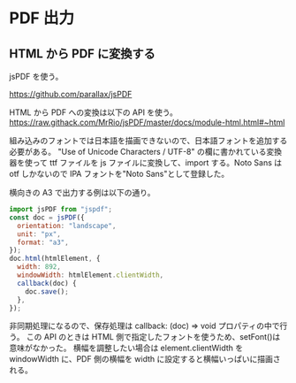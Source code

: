 # PDF 出力

## HTML から PDF に変換する

jsPDF を使う。

https://github.com/parallax/jsPDF

HTML から PDF への変換は以下の API を使う。
https://raw.githack.com/MrRio/jsPDF/master/docs/module-html.html#~html

組み込みのフォントでは日本語を描画できないので、日本語フォントを追加する必要がある。
"Use of Unicode Characters / UTF-8" の欄に書かれている変換器を使って ttf ファイルを js ファイルに変換して、import する。Noto Sans は otf しかないので IPA フォントを"Noto Sans"として登録した。

横向きの A3 で出力する例は以下の通り。

```js
import jsPDF from "jspdf";
const doc = jsPDF({
  orientation: "landscape",
  unit: "px",
  format: "a3",
});
doc.html(htmlElement, {
  width: 892,
  windowWidth: htmlElement.clientWidth,
  callback(doc) {
    doc.save();
  },
});
```

非同期処理になるので、保存処理は callback: (doc) => void プロパティの中で行う。
この API のときは HTML 側で指定したフォントを使うため、setFont()は意味がなかった。
横幅を調整したい場合は element.clientWidth を windowWidth に、PDF 側の横幅を width に設定すると横幅いっぱいに描画される。
